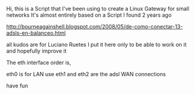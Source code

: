 Hi, this is a Script that I've been using to create a Linux Gateway for small networks
It's almost entirely based on a Script I found 2 years ago

 http://bourneagainshell.blogspot.com/2008/05/de-como-conectar-13-adsls-en-balanceo.html

all kudos are for Luciano Ruetes
I put it here only to be able to work on it and hopefully improve it

 The eth interface order is,

eth0 is for LAN use 
eth1 and eth2 are the adsl WAN connections

 have fun
